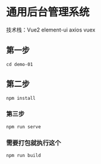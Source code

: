# 通用后台管理系统

技术栈：Vue2  element-ui  axios vuex

## 第一步

```
cd demo-01
```

## 第二步

```
npm install
```

### 第三步
```
npm run serve
```

### 需要打包就执行这个
```
npm run build
```
